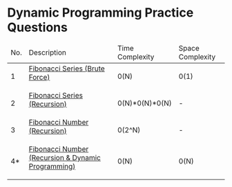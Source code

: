 

<html>
    <div>
        <h1>Dynamic Programming Practice Questions</h1>
    </div>
    <table>
        <thead>
            <td>No.</td>
            <td>Description</td>
            <td>Time Complexity</td>
            <td>Space Complexity</td>
        </thead>
        <tbody>
        <tr>
            <td>
                <p>1</p>
            </td>
            <td>
                <a href = "https://github.com/SaiEswar15/Dynamic-Programming-DataStructures/blob/main/01FibonacciSeriesBruteForce.js">Fibonacci Series (Brute Force)</p>
            </td>
            <td>
                <p>0(N)</p>
            </td>
            <td>
                <p>0(1)</p>
            </td>
        </tr>
        <tr>
            <td>
                <p>2</p>
            </td>
            <td>
                <a href = "https://github.com/SaiEswar15/Dynamic-Programming-DataStructures/blob/main/02FibonacciSeriesRecursion.js">Fibonacci Series (Recursion)</p>
            </td>
            <td>
                <p>0(N)*0(N)*0(N)</p>
            </td>
            <td>
                <p>-</p>
            </td>
        </tr>
        <tr>
            <td>
                <p>3</p>
            </td>
            <td>
                <a href = "https://github.com/SaiEswar15/Dynamic-Programming-DataStructures/blob/main/03FibonacciNumberRecursion.js">Fibonacci Number (Recursion)</p>
            </td>
            <td>
                <p>0(2^N)</p>
            </td>
            <td>
                <p>-</p>
            </td>
        </tr>
        <tr>
            <td>
                <p>4*</p>
            </td>
            <td>
                <a href = "https://github.com/SaiEswar15/Dynamic-Programming-DataStructures/blob/main/04FibonacciNumberRecursionDP.js">Fibonacci Number (Recursion & Dynamic Programming)</p>
            </td>
            <td>
                <p>0(N)</p>
            </td>
            <td>
                <p>0(N)</p>
            </td>
        </tr>
        </tbody>
    </table>
    

</html>
